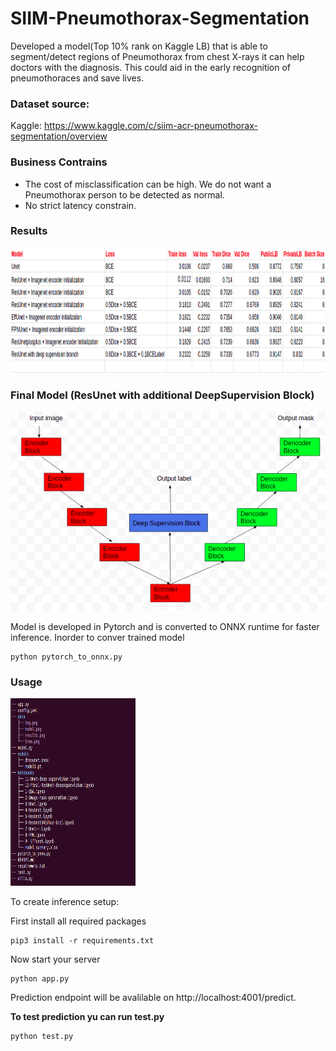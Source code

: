 # SIIM-Pneumothorax-Segmentation
Developed a model(Top 10% rank on Kaggle LB) that is able to segment/detect regions of Pneumothorax from chest X-rays it can help doctors with the diagnosis. This could aid in the early recognition of pneumothoraces and save lives.


### Dataset source:
Kaggle: https://www.kaggle.com/c/siim-acr-pneumothorax-segmentation/overview

### Business Contrains
* The cost of misclassification can be high. We do not want a Pneumothorax person to be detected as normal.
* No strict latency constrain.

### Results
<img src="https://github.com/arunm8489/SIIM-Pneumothorax-Segmentation/blob/main/data/results.png" width=800 height=200>

### Final Model (ResUnet with additional DeepSupervision Block)
<img src="https://github.com/arunm8489/SIIM-Pneumothorax-Segmentation/blob/main/data/model.png" width=800 heigh=800>

Model is developed in Pytorch and is converted to ONNX runtime for faster inference. Inorder to conver trained model
```
python pytorch_to_onnx.py

```

### Usage

<img src="https://github.com/arunm8489/SIIM-Pneumothorax-Segmentation/blob/main/data/tree.png" height=300 width=200>






To create inference setup:

First install all required packages
```
pip3 install -r requirements.txt

```
Now start your server
```
python app.py

```

Prediction endpoint will be avalilable on http://localhost:4001/predict. 

**To test prediction yu can run test.py**
```
python test.py

```
